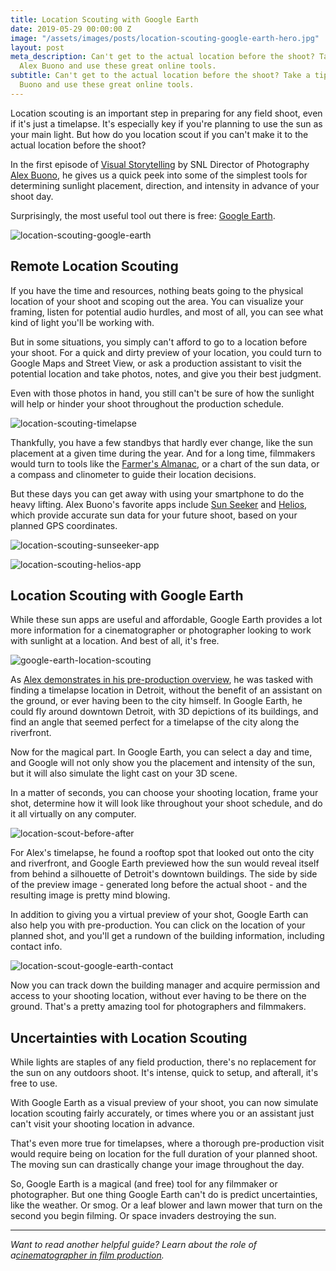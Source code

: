 ```yaml
---
title: Location Scouting with Google Earth
date: 2019-05-29 00:00:00 Z
image: "/assets/images/posts/location-scouting-google-earth-hero.jpg"
layout: post
meta_description: Can't get to the actual location before the shoot? Take a tip from
  Alex Buono and use these great online tools.
subtitle: Can't get to the actual location before the shoot? Take a tip from Alex
  Buono and use these great online tools.
---
```


Location scouting is an important step in preparing for any field shoot, even if it's just a timelapse. It's especially key if you're planning to use the sun as your main light. But how do you location scout if you can't make it to the actual location before the shoot?

In the first episode of [Visual Storytelling](https://www.mzed.com/courses/art-of-visual-storytelling) by SNL Director of Photography [Alex Buono](https://www.mzed.com/educators/alex-buono), he gives us a quick peek into some of the simplest tools for determining sunlight placement, direction, and intensity in advance of your shoot day.

Surprisingly, the most useful tool out there is free: [Google Earth](https://www.google.com/earth/).

![location-scouting-google-earth](https://mzed-cdn1.sfo2.cdn.digitaloceanspaces.com/uploads/news/location-scouting-google-earth-app.jpg)

## Remote Location Scouting

If you have the time and resources, nothing beats going to the physical location of your shoot and scoping out the area. You can visualize your framing, listen for potential audio hurdles, and most of all, you can see what kind of light you'll be working with.

But in some situations, you simply can't afford to go to a location before your shoot. For a quick and dirty preview of your location, you could turn to Google Maps and Street View, or ask a production assistant to visit the potential location and take photos, notes, and give you their best judgment.

Even with those photos in hand, you still can't be sure of how the sunlight will help or hinder your shoot throughout the production schedule.

![location-scouting-timelapse](https://mzed-cdn1.sfo2.cdn.digitaloceanspaces.com/uploads/news/location-scouting-timelapse.jpg)

Thankfully, you have a few standbys that hardly ever change, like the sun placement at a given time during the year. And for a long time, filmmakers would turn to tools like the [Farmer's Almanac](https://en.wikipedia.org/wiki/Farmers%27_Almanac), or a chart of the sun data, or a compass and clinometer to guide their location decisions.

But these days you can get away with using your smartphone to do the heavy lifting. Alex Buono's favorite apps include [Sun Seeker](https://apps.apple.com/us/app/sun-seeker-tracker-compass/id330247123) and [Helios](https://apps.apple.com/us/app/helios-pro/id1187474993), which provide accurate sun data for your future shoot, based on your planned GPS coordinates.

![location-scouting-sunseeker-app](https://mzed-cdn1.sfo2.cdn.digitaloceanspaces.com/uploads/news/location-scouting-sunseeker-app.jpg)

![location-scouting-helios-app](https://mzed-cdn1.sfo2.cdn.digitaloceanspaces.com/uploads/news/location-scouting-helios-app.jpg)

## Location Scouting with Google Earth

While these sun apps are useful and affordable, Google Earth provides a lot more information for a cinematographer or photographer looking to work with sunlight at a location. And best of all, it's free.

![google-earth-location-scouting](https://mzed-cdn1.sfo2.cdn.digitaloceanspaces.com/uploads/news/google-earth-location-scouting.jpg)

As [Alex demonstrates in his pre-production overview](https://www.mzed.com/courses/art-of-visual-storytelling/modules/1?t=908), he was tasked with finding a timelapse location in Detroit, without the benefit of an assistant on the ground, or ever having been to the city himself. In Google Earth, he could fly around downtown Detroit, with 3D depictions of its buildings, and find an angle that seemed perfect for a timelapse of the city along the riverfront.

Now for the magical part. In Google Earth, you can select a day and time, and Google will not only show you the placement and intensity of the sun, but it will also simulate the light cast on your 3D scene.

In a matter of seconds, you can choose your shooting location, frame your shot, determine how it will look like throughout your shoot schedule, and do it all virtually on any computer.

![location-scout-before-after](https://mzed-cdn1.sfo2.cdn.digitaloceanspaces.com/uploads/news/location-scout-before-after.jpg)

For Alex's timelapse, he found a rooftop spot that looked out onto the city and riverfront, and Google Earth previewed how the sun would reveal itself from behind a silhouette of Detroit's downtown buildings. The side by side of the preview image - generated long before the actual shoot - and the resulting image is pretty mind blowing.

In addition to giving you a virtual preview of your shot, Google Earth can also help you with pre-production. You can click on the location of your planned shot, and you'll get a rundown of the building information, including contact info.

![location-scout-google-earth-contact](https://mzed-cdn1.sfo2.cdn.digitaloceanspaces.com/uploads/news/location-scout-google-earth-contact.jpg)

Now you can track down the building manager and acquire permission and access to your shooting location, without ever having to be there on the ground. That's a pretty amazing tool for photographers and filmmakers.

## Uncertainties with Location Scouting

While lights are staples of any field production, there's no replacement for the sun on any outdoors shoot. It's intense, quick to setup, and afterall, it's free to use.

With Google Earth as a visual preview of your shoot, you can now simulate location scouting fairly accurately, or times where you or an assistant just can't visit your shooting location in advance. 

That's even more true for timelapses, where a thorough pre-production visit would require being on location for the full duration of your planned shoot. The moving sun can drastically change your image throughout the day.

So, Google Earth is a magical (and free) tool for any filmmaker or photographer. But one thing Google Earth can't do is predict uncertainties, like the weather. Or smog. Or a leaf blower and lawn mower that turn on the second you begin filming. Or space invaders destroying the sun.

* * *

_Want to read another helpful guide? Learn about the role of a[cinematographer in film production](https://www.mzed.com/news/cinematography-film-production)._